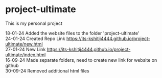 # project-ultimate
This is my personal project

18-01-24 Added the website files to the folder 'project-ultimate' <br>
24-01-24 Created Repo Link https://its-kshitij4444.github.io/project-ultimate/new.html <br>
27-01-24 New Link https://its-kshitij4444.github.io/project-ultimate/index.html <br>
16-09-24 Made separate folders, need to create new link for website on github <br>
30-09-24 Removed additional html files <br>